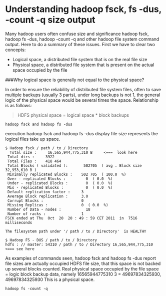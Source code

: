 # Understanding hadoop fsck, fs -dus, -count -q size output

Many hadoop users often confuse size and significance hadoop fsck, hadoop fs -dus, hadoop -count -q and other hadoop file system command output. 
Here to do a summary of these issues. First we have to clear two concepts:

* Logical space, a distributed file system that is on the real file size
* Physical space, a distributed file system that is present on the actual space occupied by the file

###Why logical space is generally not equal to the physical space? 

In order to ensure the reliability of distributed file system files, often to save multiple backups (usually 3 parts), under long backups is not 1, the general logic of the physical space would be several times the space. Relationship is as follows:

>HDFS physical space = logical space * block backups

`hadoop fsck and hadoop fs -dus`

execution hadoop fsck and hadoop fs -dus display file size represents the logical files take up space.

```
$ Hadoop fsck / path / to / Directory
  Total size :     16,565,944,775,310 B     <===  look here 
 Total dirs :     3922 
 Total Files :    418 464 
 Total Blocks ( validated ):       502705  ( avg . Block size 32,953,610 B ) 
 Minimally replicated Blocks :    502 705  ( 100.0  %) 
 Over - replicated Blocks :         0  ( 0.0  %) 
 Under - replicated Blocks :        0  ( 0.0  %) 
 Mis - replicated Blocks :          0  ( 0.0  %) 
 Default replication factor :     3 
 Average Block replication :      3.0 
 Corrupt Blocks :                 0 
 Missing Replicas :               0  ( 0.0  %) 
 Number of Data - nodes :           18 
 Number of racks :                1 
FSCK ended at Thu  Oct  20  20 : 49 : 59 CET 2011  in  7516 milliseconds
 
The filesystem path under '/ path / to / Directory'  is HEALTHY

$ Hadoop FS - DUS / path / to / Directory
hdfs : // master: 54310 / path / to / Directory 16,565,944,775,310 <=== see here
```

As examples of commands seen, hadoop fsck and hadoop fs -dus report file sizes are actually occupied HDFS file size, that this space is not backed up several blocks counted. Real physical space occupied by the file space = logic block backup data, namely 16565944775310 3 = 49697834325930, 49697834325930 This is a physical space.

`hadoop fs -count -q`
